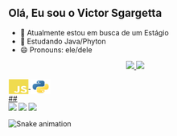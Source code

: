 ## Olá, Eu sou o Victor Sgargetta

- 🔭 Atualmente estou em busca de um Estágio
- 🌱 Estudando Java/Phyton
- 😄 Pronouns: ele/dele

<div align="center">
  <a href="https://github.com/sgargetta">
  <img height="180em" src="https://github-readme-stats.vercel.app/api?username=sgargetta&show_icons=true&theme=dark&include_all_commits=true&count_private=true"/>
  <img height="180em" src="https://github-readme-stats.vercel.app/api/top-langs/?username=sgargetta&layout=compact&langs_count=7&theme=dark"/>
</div>
<div style="display: inline_block"><br>
  <img align="center" alt="Sgar-Js" height="30" width="40" src="https://raw.githubusercontent.com/devicons/devicon/master/icons/javascript/javascript-plain.svg">
  <img align="center" alt="Sgar-Python" height="30" width="40" src="https://raw.githubusercontent.com/devicons/devicon/master/icons/python/python-original.svg">
</div>
## 
<div> 
  <a href="https://instagram.com/sgargetta_" target="_blank"><img src="https://img.shields.io/badge/-Instagram-%23E4405F?style=for-the-badge&logo=instagram&logoColor=white" target="_blank"></a>
  <a href = "mailto:victoslima12@gmail.com"><img src="https://img.shields.io/badge/-Gmail-%23333?style=for-the-badge&logo=gmail&logoColor=white" target="_blank"></a>
  <a href="https://www.linkedin.com/in/victor-sgargetta-66448a220" target="_blank"><img src="https://img.shields.io/badge/-LinkedIn-%230077B5?style=for-the-badge&logo=linkedin&logoColor=white" target="_blank"></a> 
 
</div>

  ![Snake animation](https://github.com/sgargetta/sgargetta/blob/output/github-contribution-grid-snake.svg)

